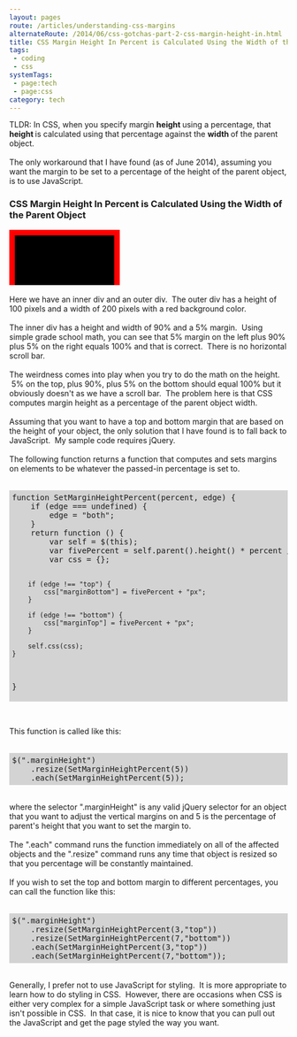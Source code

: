 ```yaml
---
layout: pages
route: /articles/understanding-css-margins
alternateRoute: /2014/06/css-gotchas-part-2-css-margin-height-in.html
title: CSS Margin Height In Percent is Calculated Using the Width of the Parent Object
tags:
 - coding
 - css
systemTags:
 - page:tech
 - page:css
category: tech
---
```

TLDR: In CSS, when you specify margin <b>height </b>using a percentage, that <b>height </b>is calculated using that percentage against the <b>width </b>of the parent object. <br />
<br />
The only workaround that I have found (as of June 2014), assuming you want the margin to be set to a percentage of the height of the parent object, is to use JavaScript.<br />
<h3>
CSS Margin Height In Percent is Calculated Using the Width of the Parent Object</h3>
<div style="background: red; border: 0 none; height: 100px; margin: 0; overflow: auto; padding: 0; width: 200px;">
<div style="background: black; border: 0 none; height: 90%; margin: 5%; padding: 0; width: 90%;">
</div>
</div>
<br />
Here we have an inner div and an outer div. &nbsp;The outer div has a height of 100 pixels and a width of 200 pixels with a red background color.<br />
<br />
The inner div has a height and width of 90% and a 5% margin. &nbsp;Using simple grade school math, you can see that 5% margin on the left plus 90% plus 5% on the right equals 100% and that is correct. &nbsp;There is no horizontal scroll bar.<br />
<br />
The weirdness comes into play when you try to do the math on the height. &nbsp;5% on the top, plus 90%, plus 5% on the bottom should equal 100% but it obviously doesn't as we have a scroll bar. &nbsp;The problem here is that CSS computes margin height as a percentage of the parent object width.<br />
<br />
Assuming that you want to have a top and bottom margin that are based on the height of your object, the only solution that I have found is to fall back to JavaScript. &nbsp;My sample code requires jQuery.<br />
<br />
The following function returns a function that computes and sets margins on elements to be whatever the passed-in percentage is set to.<br />
<br />
<pre style="background: lightgray; padding: 5px;">function SetMarginHeightPercent(percent, edge) {
    if (edge === undefined) {
        edge = "both";
    }
    return function () {
        var self = $(this);
        var fivePercent = self.parent().height() * percent / 100;
        var css = {};

        if (edge !== "top") {
            css["marginBottom"] = fivePercent + "px";
        }
        
        if (edge !== "bottom") {
            css["marginTop"] = fivePercent + "px";
        }

        self.css(css);
    }
}
</pre>
<br />
<script type="text/javascript">
$(".marginHeight")
    .resize(SetMarginHeightPercent(5))
    .each(SetMarginHeightPercent(5));


function SetMarginHeightPercent(percent) {
    return function () {
        var self = $(this);
        var fivePercent = self.parent().height() * percent / 100;

        self.css({
            marginTop: fivePercent + "px",
            marginBottom: fivePercent + "px"
        });
    }
}
</script>
This function is called like this:
<br />
<br />
<pre style="background: lightgray; padding: 5px;">$(".marginHeight")
&nbsp; &nbsp; .resize(SetMarginHeightPercent(5))
&nbsp; &nbsp; .each(SetMarginHeightPercent(5));
</pre>
<br />
where the selector ".marginHeight" is any valid jQuery selector for an object that you want to adjust the vertical margins on and 5 is the percentage of parent's height that you want to set the margin to.<br />
<br />
The ".each" command runs the function immediately on all of the affected objects and the ".resize" command runs any time that object is resized so that you percentage will be constantly maintained.<br />
<br />
If you wish to set the top and bottom margin to different percentages, you can call the function like this:<br />
<br />
<pre style="background: lightgray; padding: 5px;">$(".marginHeight")
&nbsp; &nbsp; .resize(SetMarginHeightPercent(3,"top"))
&nbsp; &nbsp; .resize(SetMarginHeightPercent(7,"bottom"))
&nbsp; &nbsp; .each(SetMarginHeightPercent(3,"top"))
&nbsp; &nbsp; .each(SetMarginHeightPercent(7,"bottom"));
</pre>
<br />
Generally, I prefer not to use JavaScript for styling. &nbsp;It is more appropriate to learn how to do styling in CSS. &nbsp;However, there are occasions when CSS is either very complex for a simple JavaScript task or where something just isn't possible in CSS. &nbsp;In that case, it is nice to know that you can pull out the JavaScript and get the page styled the way you want.<br />
